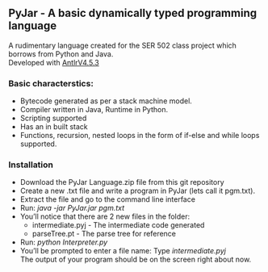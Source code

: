 ## PyJar - A basic dynamically typed programming language
A rudimentary language created for the SER 502 class project which borrows from Python and Java.<br>
Developed with [AntlrV4.5.3](http://www.antlr.org/)

### Basic characterstics:
* Bytecode generated as per a stack machine model.
* Compiler written in Java, Runtime in Python.
* Scripting supported
* Has an in built stack
* Functions, recursion, nested loops in the form of if-else and while loops supported.

### Installation
* Download the PyJar Language.zip file from this git repository
* Create a new .txt file and write a program in PyJar (lets call it pgm.txt).
* Extract the file and go to the command line interface
* Run: _java -jar PyJar.jar pgm.txt_
* You’ll notice that there are 2 new files in the folder: 
  * intermediate.pyj - The intermediate code generated
  * parseTree.pt - The parse tree for reference
* Run: _python Interpreter.py_
* You’ll be prompted to enter a file name: Type _intermediate.pyj_<br>
The output of your program should be on the screen right about now.

